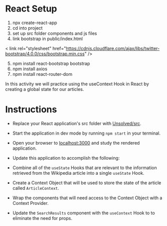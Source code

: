 # React Setup

1) npx create-react-app
2) cd into project
3) set up src folder components and js files
4) link bootstrap in public/index.html 

 < link rel="stylesheet" href="https://cdnjs.cloudflare.com/ajax/libs/twitter-bootstrap/4.0.0/css/bootstrap.min.css" /> 

5) npm install react-bootstrap bootstrap    
6) npm install axios
7) npm install react-router-dom

In this activity we will practice using the useContext Hook in React by creating a global state for our articles.

  # Instructions

  * Replace your React application's src folder with [Unsolved/src](Unsolved/src).

  * Start the application in dev mode by running `npm start` in your terminal.

  * Open your browser to [localhost:3000](http://localhost:3000) and study the rendered application.

  * Update this application to accomplish the following:

  * Combine all of the `useState` Hooks that are relevant to the information retrieved from the Wikipedia article into a single `useState` Hook.

  * Create a Context Object that will be used to store the state of the article called `ArticleContext`.

  * Wrap the components that will need access to the Context Object with a Context Provider.

  * Update the `SearchResults` component with the `useContext` Hook to to eliminate the need for props.